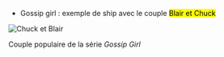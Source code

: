 * Gossip girl : exemple de ship avec le couple <mark>Blair et Chuck</mark>



![Chuck et Blair](https://www.serieously.com/app/uploads/2019/11/Blair-Chuck-Gossip-Girl.jpg)





Couple populaire de la série _Gossip Girl_
